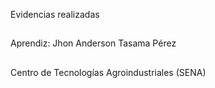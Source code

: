 Evidencias realizadas

##

Aprendiz: Jhon Anderson Tasama Pérez

##

Centro de Tecnologías Agroindustriales (SENA)
